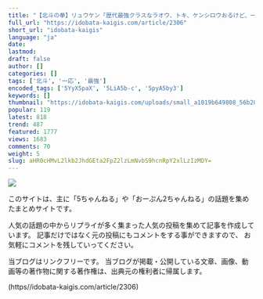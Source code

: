 ```yaml
---
title: "【北斗の拳】リュウケン「歴代最強クラスなラオウ、トキ、ケンシロウおるけど、一応ジャギにも北斗神拳教えとくか…」←こいつ"
full_url: "https://idobata-kaigis.com/article/2306"
short_url: "idobata-kaigis"
language: "ja"
date: 
lastmod: 
draft: false
author: []
categories: []
tags: ['北斗', '一応', '最強']
encoded_tags: ['5YyX5paX', '5LiA5b-c', '5pyA5by3']
keywords: []
thumbnail: "https://idobata-kaigis.com/uploads/small_a1019b649808_56b20494ed.jpg"
popular: 119
latest: 818
trend: 487
featured: 1777
views: 1683
comments: 70
weight: 5
slug: aHR0cHMvL2lkb2JhdGEta2FpZ2lzLmNvbS9hcnRpY2xlLzIzMDY=
---
```


![](https://idobata-kaigis.com/uploads/small_a1019b649808_56b20494ed.jpg)

<div><p class=''>このサイトは、主に「5ちゃんねる」や「おーぷん2ちゃんねる」の話題を集めたまとめサイトです。</p><p>人気の話題の中からリプライが多く集まった人気の投稿を集めて記事を作成しています。 記事だけではなく元の投稿にもコメントをする事ができますので、 お気軽にコメントを残していってください。</p><p class=''>当ブログはリンクフリーです。 当ブログが掲載・公開している文章、画像、動画等の著作物に関する著作権は、出典元の権利者に帰属します。</p></div>

(https//idobata-kaigis.com/article/2306)
